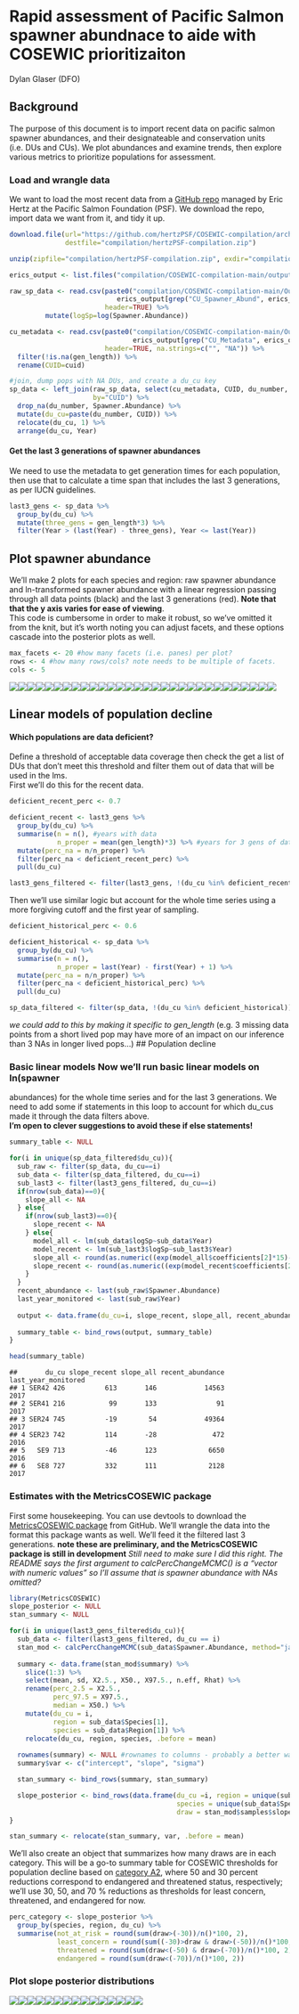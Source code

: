 Rapid assessment of Pacific Salmon spawner abundnace to aide with
COSEWIC prioritizaiton
================
Dylan Glaser (DFO)

## Background

The purpose of this document is to import recent data on pacific salmon
spawner abundances, and their designateable and conservation units
(i.e. DUs and CUs). We plot abundances and examine trends, then explore
various metrics to prioritize populations for assessment.

### Load and wrangle data

We want to load the most recent data from a [GitHub
repo](https://github.com/hertzPSF/COSEWIC-compilation) managed by Eric
Hertz at the Pacific Salmon Foundation (PSF). We download the repo,
import data we want from it, and tidy it up.

``` r
download.file(url="https://github.com/hertzPSF/COSEWIC-compilation/archive/master.zip",
              destfile="compilation/hertzPSF-compilation.zip")

unzip(zipfile="compilation/hertzPSF-compilation.zip", exdir="compilation")

erics_output <- list.files("compilation/COSEWIC-compilation-main/output")

raw_sp_data <- read.csv(paste0("compilation/COSEWIC-compilation-main/Output/",
                           erics_output[grep("CU_Spawner_Abund", erics_output)]), 
                        header=TRUE) %>%
         mutate(logSp=log(Spawner.Abundance))

cu_metadata <- read.csv(paste0("compilation/COSEWIC-compilation-main/Output/",
                               erics_output[grep("CU_Metadata", erics_output)]), 
                        header=TRUE, na.strings=c("", "NA")) %>%
  filter(!is.na(gen_length)) %>%
  rename(CUID=cuid)

#join, dump pops with NA DUs, and create a du_cu key
sp_data <- left_join(raw_sp_data, select(cu_metadata, CUID, du_number, gen_length), 
                     by="CUID") %>%
  drop_na(du_number, Spawner.Abundance) %>%
  mutate(du_cu=paste(du_number, CUID)) %>%
  relocate(du_cu, 1) %>%
  arrange(du_cu, Year)
```

#### Get the last 3 generations of spawner abundances

We need to use the metadata to get generation times for each population,
then use that to calculate a time span that includes the last 3
generations, as per IUCN guidelines.

``` r
last3_gens <- sp_data %>%
  group_by(du_cu) %>%
  mutate(three_gens = gen_length*3) %>%
  filter(Year > (last(Year) - three_gens), Year <= last(Year))
```

## Plot spawner abundance

We’ll make 2 plots for each species and region: raw spawner abundance
and ln-transformed spawner abundance with a linear regression passing
through all data points (black) and the last 3 generations (red). **Note
that that the y axis varies for ease of viewing**.  
This code is cumbersome in order to make it robust, so we’ve omitted it
from the knit, but it’s worth noting you can adjust facets, and these
options cascade into the posterior plots as well.

``` r
max_facets <- 20 #how many facets (i.e. panes) per plot?
rows <- 4 #how many rows/cols? note needs to be multiple of facets. 
cols <- 5
```

![](output/plots/abundance%20plots-1.png)<!-- -->![](output/plots/abundance%20plots-2.png)<!-- -->![](output/plots/abundance%20plots-3.png)<!-- -->![](output/plots/abundance%20plots-4.png)<!-- -->![](output/plots/abundance%20plots-5.png)<!-- -->![](output/plots/abundance%20plots-6.png)<!-- -->![](output/plots/abundance%20plots-7.png)<!-- -->![](output/plots/abundance%20plots-8.png)<!-- -->![](output/plots/abundance%20plots-9.png)<!-- -->![](output/plots/abundance%20plots-10.png)<!-- -->![](output/plots/abundance%20plots-11.png)<!-- -->![](output/plots/abundance%20plots-12.png)<!-- -->![](output/plots/abundance%20plots-13.png)<!-- -->![](output/plots/abundance%20plots-14.png)<!-- -->![](output/plots/abundance%20plots-15.png)<!-- -->![](output/plots/abundance%20plots-16.png)<!-- -->![](output/plots/abundance%20plots-17.png)<!-- -->![](output/plots/abundance%20plots-18.png)<!-- -->![](output/plots/abundance%20plots-19.png)<!-- -->![](output/plots/abundance%20plots-20.png)<!-- -->![](output/plots/abundance%20plots-21.png)<!-- -->![](output/plots/abundance%20plots-22.png)<!-- -->![](output/plots/abundance%20plots-23.png)<!-- -->![](output/plots/abundance%20plots-24.png)<!-- -->![](output/plots/abundance%20plots-25.png)<!-- -->![](output/plots/abundance%20plots-26.png)<!-- -->![](output/plots/abundance%20plots-27.png)<!-- -->![](output/plots/abundance%20plots-28.png)<!-- -->![](output/plots/abundance%20plots-29.png)<!-- -->![](output/plots/abundance%20plots-30.png)<!-- -->

## Linear models of population decline

#### Which populations are data deficient?

Define a threshold of acceptable data coverage then check the get a list
of DUs that don’t meet this threshold and filter them out of data that
will be used in the lms.  
First we’ll do this for the recent data.

``` r
deficient_recent_perc <- 0.7

deficient_recent <- last3_gens %>%
  group_by(du_cu) %>%
  summarise(n = n(), #years with data  
            n_proper = mean(gen_length)*3) %>% #years for 3 gens of data if fully sampled
  mutate(perc_na = n/n_proper) %>%
  filter(perc_na < deficient_recent_perc) %>%
  pull(du_cu)

last3_gens_filtered <- filter(last3_gens, !(du_cu %in% deficient_recent))
```

Then we’ll use similar logic but account for the whole time series using
a more forgiving cutoff and the first year of sampling.

``` r
deficient_historical_perc <- 0.6

deficient_historical <- sp_data %>%
  group_by(du_cu) %>%
  summarise(n = n(),
            n_proper = last(Year) - first(Year) + 1) %>%
  mutate(perc_na = n/n_proper) %>%
  filter(perc_na < deficient_historical_perc) %>%
  pull(du_cu)

sp_data_filtered <- filter(sp_data, !(du_cu %in% deficient_historical))
```

*we could add to this by making it specific to gen_length* (e.g. 3
missing data points from a short lived pop may have more of an impact on
our inference than 3 NAs in longer lived pops…) ## Population decline
### Basic linear models Now we’ll run basic linear models on ln(spawner
abundances) for the whole time series and for the last 3 generations. We
need to add some if statements in this loop to account for which du_cus
made it through the data filters above.  
**I’m open to clever suggestions to avoid these if else statements!**

``` r
summary_table <- NULL

for(i in unique(sp_data_filtered$du_cu)){
  sub_raw <- filter(sp_data, du_cu==i)
  sub_data <- filter(sp_data_filtered, du_cu==i)
  sub_last3 <- filter(last3_gens_filtered, du_cu==i)
  if(nrow(sub_data)==0){
    slope_all <- NA
  } else{
    if(nrow(sub_last3)==0){
      slope_recent <- NA
    } else{
      model_all <- lm(sub_data$logSp~sub_data$Year)
      model_recent <- lm(sub_last3$logSp~sub_last3$Year)
      slope_all <- round(as.numeric((exp(model_all$coefficients[2]*15)-1)*100))
      slope_recent <- round(as.numeric((exp(model_recent$coefficients[2]*15)-1)*100))
    }
  }
  recent_abundance <- last(sub_raw$Spawner.Abundance)
  last_year_monitored <- last(sub_raw$Year)
  
  output <- data.frame(du_cu=i, slope_recent, slope_all, recent_abundance, last_year_monitored)
  
  summary_table <- bind_rows(output, summary_table)
}

head(summary_table)
```

    ##       du_cu slope_recent slope_all recent_abundance last_year_monitored
    ## 1 SER42 426          613       146            14563                2017
    ## 2 SER41 216           99       133               91                2017
    ## 3 SER24 745          -19        54            49364                2017
    ## 4 SER23 742          114       -28              472                2016
    ## 5   SE9 713          -46       123             6650                2016
    ## 6   SE8 727          332       111             2128                2017

### Estimates with the MetricsCOSEWIC package

First some housekeeping. You can use devtools to download the
[MetricsCOSEWIC package](https://github.com/SOLV-Code/MetricsCOSEWIC)
from GitHub. We’ll wrangle the data into the format this package wants
as well. We’ll feed it the filtered last 3 generations. **note these are
preliminary, and the MetricsCOSEWIC package is still in development**
*Still need to make sure I did this right. The README says the first
argument to calcPercChangeMCMC() is a “vector with numeric values” so
I’ll assume that is spawner abundance with NAs omitted?*

``` r
library(MetricsCOSEWIC)
slope_posterior <- NULL
stan_summary <- NULL

for(i in unique(last3_gens_filtered$du_cu)){
  sub_data <- filter(last3_gens_filtered, du_cu == i)
  stan_mod <- calcPercChangeMCMC(sub_data$Spawner.Abundance, method="jags", out.type="long") 
  
  summary <- data.frame(stan_mod$summary) %>%
    slice(1:3) %>%
    select(mean, sd, X2.5., X50., X97.5., n.eff, Rhat) %>%
    rename(perc_2.5 = X2.5., 
           perc_97.5 = X97.5.,
           median = X50.) %>%
    mutate(du_cu = i,
           region = sub_data$Species[1],
           species = sub_data$Region[1]) %>%
    relocate(du_cu, region, species, .before = mean) 
  
  rownames(summary) <- NULL #rownames to columns - probably a better way
  summary$var <- c("intercept", "slope", "sigma")

  stan_summary <- bind_rows(summary, stan_summary)

  slope_posterior <- bind_rows(data.frame(du_cu =i, region = unique(sub_data$Region),
                                          species = unique(sub_data$Species),
                                          draw = stan_mod$samples$slope), slope_posterior)
}

stan_summary <- relocate(stan_summary, var, .before = mean)
```

We’ll also create an object that summarizes how many draws are in each
category. This will be a go-to summary table for COSEWIC thresholds for
population decline based on [category
A2](https://www.canada.ca/en/environment-climate-change/services/species-risk-act-accord-funding/listing-process/quantitative-criteria-guidelines-status-table-2.html),
where 50 and 30 percent reductions correspond to endangered and
threatened status, respectively; we’ll use 30, 50, and 70 % reductions
as thresholds for least concern, threatened, and endangered for now.

``` r
perc_category <- slope_posterior %>%
  group_by(species, region, du_cu) %>%
  summarise(not_at_risk = round(sum(draw>(-30))/n()*100, 2),
            least_concern = round(sum((-30)>draw & draw>(-50))/n()*100, 2), 
            threatened = round(sum(draw<(-50) & draw>(-70))/n()*100, 2), 
            endangered = round(sum(draw<(-70))/n()*100, 2))
```

### Plot slope posterior distributions

![](output/plots/slope%20posteriors-1.png)<!-- -->![](output/plots/slope%20posteriors-2.png)<!-- -->![](output/plots/slope%20posteriors-3.png)<!-- -->![](output/plots/slope%20posteriors-4.png)<!-- -->![](output/plots/slope%20posteriors-5.png)<!-- -->![](output/plots/slope%20posteriors-6.png)<!-- -->![](output/plots/slope%20posteriors-7.png)<!-- -->![](output/plots/slope%20posteriors-8.png)<!-- -->![](output/plots/slope%20posteriors-9.png)<!-- -->![](output/plots/slope%20posteriors-10.png)<!-- -->![](output/plots/slope%20posteriors-11.png)<!-- -->![](output/plots/slope%20posteriors-12.png)<!-- -->![](output/plots/slope%20posteriors-13.png)<!-- -->![](output/plots/slope%20posteriors-14.png)<!-- -->![](output/plots/slope%20posteriors-15.png)<!-- -->
